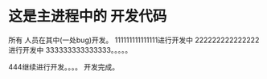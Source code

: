# 这是主进程中的 开发代码
所有 人员在其中(一处bug)开发。
111111111111111进行开发中
222222222222222进行开发中
333333333333333。。。。。

444继续进行开发。。。。
开发完成。

